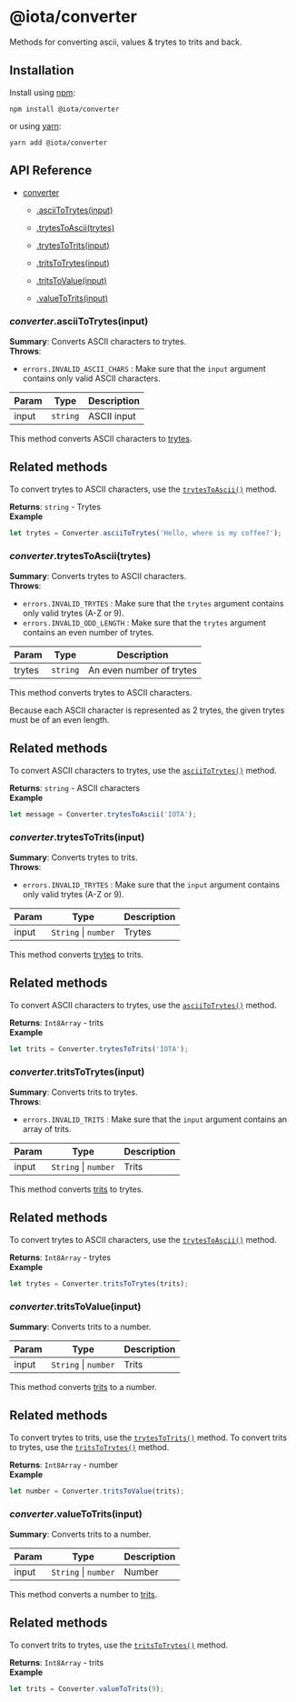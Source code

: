 # @iota/converter

Methods for converting ascii, values &amp; trytes to trits and back.

## Installation

Install using [npm](https://www.npmjs.org/):
```
npm install @iota/converter
```

or using [yarn](https://yarnpkg.com/):

```
yarn add @iota/converter
```

## API Reference

    
* [converter](#module_converter)

    * [.asciiToTrytes(input)](#module_converter.asciiToTrytes)

    * [.trytesToAscii(trytes)](#module_converter.trytesToAscii)

    * [.trytesToTrits(input)](#module_converter.trytesToTrits)

    * [.tritsToTrytes(input)](#module_converter.tritsToTrytes)

    * [.tritsToValue(input)](#module_converter.tritsToValue)

    * [.valueToTrits(input)](#module_converter.valueToTrits)


<a name="module_converter.asciiToTrytes"></a>

### *converter*.asciiToTrytes(input)
**Summary**: Converts ASCII characters to trytes.  
**Throws**:

- <code>errors.INVALID\_ASCII\_CHARS</code> : Make sure that the `input` argument contains only valid ASCII characters.


| Param | Type | Description |
| --- | --- | --- |
| input | <code>string</code> | ASCII input |

This method converts ASCII characters to [trytes](https://docs.iota.org/docs/getting-started/0.1/introduction/ternary).

## Related methods

To convert trytes to ASCII characters, use the [`trytesToAscii()`](#module_converter.trytesToAscii) method.

**Returns**: <code>string</code> - Trytes  
**Example**  
```js
let trytes = Converter.asciiToTrytes('Hello, where is my coffee?');
```
<a name="module_converter.trytesToAscii"></a>

### *converter*.trytesToAscii(trytes)
**Summary**: Converts trytes to ASCII characters.  
**Throws**:

- <code>errors.INVALID\_TRYTES</code> : Make sure that the `trytes` argument contains only valid trytes (A-Z or 9).
- <code>errors.INVALID\_ODD\_LENGTH</code> : Make sure that the `trytes` argument contains an even number of trytes.


| Param | Type | Description |
| --- | --- | --- |
| trytes | <code>string</code> | An even number of trytes |

This method converts trytes to ASCII characters.

Because each ASCII character is represented as 2 trytes, the given trytes must be of an even length.

## Related methods

To convert ASCII characters to trytes, use the [`asciiToTrytes()`](#module_converter.asciiToTrytes) method.

**Returns**: <code>string</code> - ASCII characters  
**Example**  
```js
let message = Converter.trytesToAscii('IOTA');
```
<a name="module_converter.trytesToTrits"></a>

### *converter*.trytesToTrits(input)
**Summary**: Converts trytes to trits.  
**Throws**:

- <code>errors.INVALID\_TRYTES</code> : Make sure that the `input` argument contains only valid trytes (A-Z or 9).


| Param | Type | Description |
| --- | --- | --- |
| input | <code>String</code> \| <code>number</code> | Trytes |

This method converts [trytes](https://docs.iota.org/docs/getting-started/0.1/introduction/ternary) to trits.

## Related methods

To convert ASCII characters to trytes, use the [`asciiToTrytes()`](#module_converter.asciiToTrytes) method.

**Returns**: <code>Int8Array</code> - trits  
**Example**  
```js
let trits = Converter.trytesToTrits('IOTA');
```
<a name="module_converter.tritsToTrytes"></a>

### *converter*.tritsToTrytes(input)
**Summary**: Converts trits to trytes.  
**Throws**:

- <code>errors.INVALID\_TRITS</code> : Make sure that the `input` argument contains an array of trits.


| Param | Type | Description |
| --- | --- | --- |
| input | <code>String</code> \| <code>number</code> | Trits |

This method converts [trits](https://docs.iota.org/docs/getting-started/0.1/introduction/ternary) to trytes.

## Related methods

To convert trytes to ASCII characters, use the [`trytesToAscii()`](#module_converter.trytesToAscii) method.

**Returns**: <code>Int8Array</code> - trytes  
**Example**  
```js
let trytes = Converter.tritsToTrytes(trits);
```
<a name="module_converter.tritsToValue"></a>

### *converter*.tritsToValue(input)
**Summary**: Converts trits to a number.  

| Param | Type | Description |
| --- | --- | --- |
| input | <code>String</code> \| <code>number</code> | Trits |

This method converts [trits](https://docs.iota.org/docs/getting-started/0.1/introduction/ternary) to a number.

## Related methods

To convert trytes to trits, use the [`trytesToTrits()`](#module_converter.trytesToTrits) method.
To convert trits to trytes, use the [`tritsToTrytes()`](#module_converter.tritsToTrytes) method.

**Returns**: <code>Int8Array</code> - number  
**Example**  
```js
let number = Converter.tritsToValue(trits);
```
<a name="module_converter.valueToTrits"></a>

### *converter*.valueToTrits(input)
**Summary**: Converts trits to a number.  

| Param | Type | Description |
| --- | --- | --- |
| input | <code>String</code> \| <code>number</code> | Number |

This method converts a number to [trits](https://docs.iota.org/docs/getting-started/0.1/introduction/ternary).

## Related methods

To convert trits to trytes, use the [`tritsToTrytes()`](#module_converter.tritsToTrytes) method.

**Returns**: <code>Int8Array</code> - trits  
**Example**  
```js
let trits = Converter.valueToTrits(9);
```
